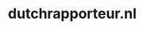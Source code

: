 ---
layout: post
title:  "dutchrapporteur.nl"
internal_url:  "/dutchgov/dutchrapporteur.nl.html"
categories: dutchgov
---